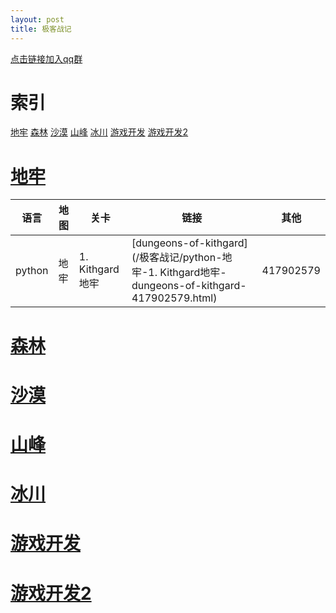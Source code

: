 ```yaml
---
layout: post
title: 极客战记
---
```

[点击链接加入qq群][网址1]
# 索引
[地牢](#地牢)
[森林](#森林)
[沙漠](#沙漠)
[山峰](#山峰)
[冰川](#冰川)
[游戏开发](#游戏开发)
[游戏开发2](#游戏开发2)
# [地牢](#索引)

语言 | 地图 | 关卡 | 链接 | 其他
---|---|---|---|---
python | 地牢 | 1. Kithgard地牢 | [dungeons-of-kithgard](/极客战记/python-地牢-1. Kithgard地牢-dungeons-of-kithgard-417902579.html) | 417902579


# [森林](#索引)
# [沙漠](#索引)
# [山峰](#索引)
# [冰川](#索引)
# [游戏开发](#索引)
# [游戏开发2](#索引)

[网址1]:https://jq.qq.com/?_wv=1027&k=515sEh8